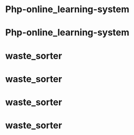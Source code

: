 # Php-online_learning-system
# Php-online_learning-system
# waste_sorter
# waste_sorter
# waste_sorter
# waste_sorter
